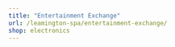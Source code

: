 ```yaml
---
title: "Entertainment Exchange"
url: /leamington-spa/entertainment-exchange/
shop: electronics
---
```

